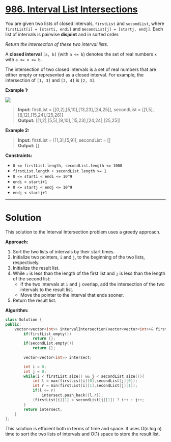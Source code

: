 # [986. Interval List Intersections](https://leetcode.com/problems/interval-list-intersections/)

You are given two lists of closed intervals, `firstList` and `secondList`, where `firstList[i] = [starti, endi]` and s`econdList[j] = [startj, endj]`. Each list of intervals is pairwise **disjoint** and in sorted order.

*Return the intersection of these two interval lists.*

A **closed interval** `[a, b]` (with `a <= b`) denotes the set of real numbers `x` with `a <= x <= b`.

The intersection of two closed intervals is a set of real numbers that are either empty or represented as a closed interval. For example, the intersection of `[1, 3]` and `[2, 4]` is `[2, 3]`.

 


**Example 1:**

![](https://assets.leetcode.com/uploads/2019/01/30/interval1.png)

>**Input:** firstList = [[0,2],[5,10],[13,23],[24,25]], secondList = [[1,5],[8,12],[15,24],[25,26]]<br>
**Output:** [[1,2],[5,5],[8,10],[15,23],[24,24],[25,25]]

**Example 2:**

>**Input:** firstList = [[1,3],[5,9]], secondList = []<br>
**Output:** []
 

**Constraints:**

- `0 <= firstList.length, secondList.length <= 1000`
- `firstList.length + secondList.length >= 1`
- `0 <= starti < endi <= 10^9`
- `endi < starti+1`
- `0 <= startj < endj <= 10^9`
- `endj < startj+1`
---
# Solution

This solution to the Interval Intersection problem uses a greedy approach.

**Approach:**

1. Sort the two lists of intervals by their start times.
2. Initialize two pointers, `i` and `j`, to the beginning of the two lists, respectively.
3. Initialize the result list.
4. While `i` is less than the length of the first list and `j` is less than the length of the second list:
    * If the two intervals at `i` and `j` overlap, add the intersection of the two intervals to the result list.
    * Move the pointer to the interval that ends sooner.
5. Return the result list.

**Algorithm:**

```cpp
class Solution {
public:
    vector<vector<int>> intervalIntersection(vector<vector<int>>& firstList, vector<vector<int>>& secondList) {
        if(firstList.empty())
            return {};
        if(secondList.empty())
            return {};
        
        vector<vector<int>> intersect;

        int i = 0;
        int j = 0;
        while(i < firstList.size() && j < secondList.size()){
            int l = max(firstList[i][0],secondList[j][0]);
            int r = min(firstList[i][1],secondList[j][1]);
            if(l <= r)
                intersect.push_back({l,r});
            (firstList[i][1] < secondList[j][1]) ? i++ : j++;
        }
        return intersect;
    }
};
```

This solution is efficient both in terms of time and space. It uses O(n log n) time to sort the two lists of intervals and O(1) space to store the result list.